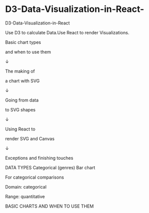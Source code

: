 # D3-Data-Visualization-in-React-
D3-Data-Visualization-in-React 
  
  Use D3 to calculate Data.Use React to render Visualizations.
  
Basic chart types

and when to use them

↓

The making of

a chart with SVG

↓

Going from data

to SVG shapes

↓

Using React to

render SVG and Canvas

↓

Exceptions and
finishing touches

DATA TYPES
Categorical (genres)
Bar chart

For categorical comparisons

 

Domain: categorical

Range: quantitative


BASIC CHARTS
AND WHEN TO USE THEM

